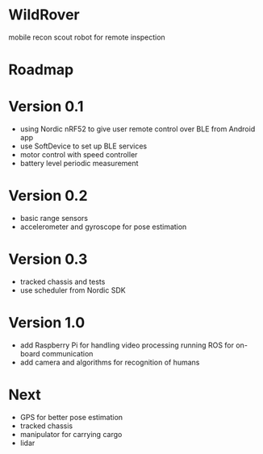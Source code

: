 # WildRover
mobile recon scout robot for remote inspection

# Roadmap

# Version 0.1
- using Nordic nRF52 to give user remote control over BLE from Android app
- use SoftDevice to set up BLE services
- motor control with speed controller
- battery level periodic measurement

# Version 0.2
- basic range sensors
- accelerometer and gyroscope for pose estimation

# Version 0.3
- tracked chassis and tests
- use scheduler from Nordic SDK

# Version 1.0
- add Raspberry Pi for handling video processing running ROS for on-board communication
- add camera and algorithms for recognition of humans

# Next
- GPS for better pose estimation
- tracked chassis
- manipulator for carrying cargo
- lidar
